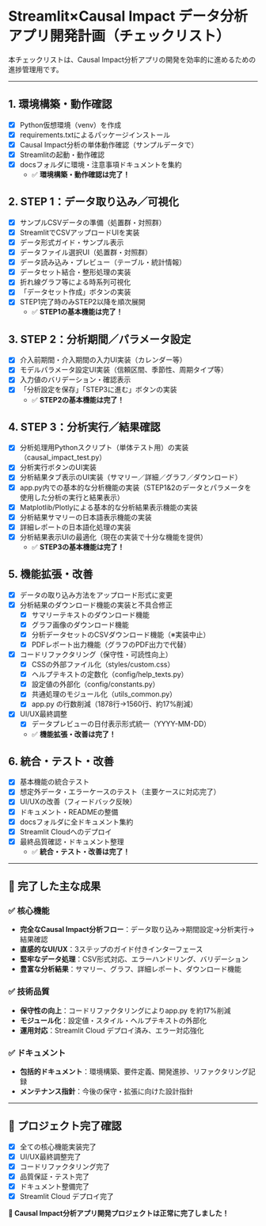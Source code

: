 <!--
【役割】
本ファイルは、Causal Impact分析アプリの進捗管理・TODOリストを記録するチェックリストです。
【参照先】
- docs/current_status.md（開発状況のスナップショット）
- docs/requirements_spec.md（要件定義書）
- docs/environment_notes.md（Python環境・ライブラリ構成）
- docs/streamlit_dashboard_structure.md（画面・構成仕様）
-->
# Streamlit×Causal Impact データ分析アプリ開発計画（チェックリスト）

本チェックリストは、Causal Impact分析アプリの開発を効率的に進めるための進捗管理用です。

---

## 1. 環境構築・動作確認
- [x] Python仮想環境（venv）を作成
- [x] requirements.txtによるパッケージインストール
- [x] Causal Impact分析の単体動作確認（サンプルデータで）
- [x] Streamlitの起動・動作確認
- [x] docsフォルダに環境・注意事項ドキュメントを集約
  - ✅ **環境構築・動作確認は完了！**

## 2. STEP 1：データ取り込み／可視化
- [x] サンプルCSVデータの準備（処置群・対照群）
- [x] StreamlitでCSVアップロードUIを実装
- [x] データ形式ガイド・サンプル表示
- [x] データファイル選択UI（処置群・対照群）
- [x] データ読み込み・プレビュー（テーブル・統計情報）
- [x] データセット結合・整形処理の実装
- [x] 折れ線グラフ等による時系列可視化
- [x] 「データセット作成」ボタンの実装
- [x] STEP1完了時のみSTEP2以降を順次展開
  - ✅ **STEP1の基本機能は完了！**

## 3. STEP 2：分析期間／パラメータ設定
- [x] 介入前期間・介入期間の入力UI実装（カレンダー等）
- [x] モデルパラメータ設定UI実装（信頼区間、季節性、周期タイプ等）
- [x] 入力値のバリデーション・確認表示
- [x] 「分析設定を保存」「STEP3に進む」ボタンの実装
  - ✅ **STEP2の基本機能は完了！**

## 4. STEP 3：分析実行／結果確認
- [x] 分析処理用Pythonスクリプト（単体テスト用）の実装（causal_impact_test.py）
- [x] 分析実行ボタンのUI実装 
- [x] 分析結果タブ表示のUI実装（サマリー／詳細／グラフ／ダウンロード）
- [x] app.py内での基本的な分析機能の実装（STEP1&2のデータとパラメータを使用した分析の実行と結果表示）
- [x] Matplotlib/Plotlyによる基本的な分析結果表示機能の実装
- [x] 分析結果サマリーの日本語表示機能の実装
- [x] 詳細レポートの日本語化処理の実装
- [x] 分析結果表示UIの最適化（現在の実装で十分な機能を提供）
  - ✅ **STEP3の基本機能は完了！**

## 5. 機能拡張・改善
- [x] データの取り込み方法をアップロード形式に変更
- [x] 分析結果のダウンロード機能の実装と不具合修正
  - [x] サマリーテキストのダウンロード機能
  - [x] グラフ画像のダウンロード機能
  - [x] 分析データセットのCSVダウンロード機能（※実装中止）
  - [x] PDFレポート出力機能（グラフのPDF出力で代替）
- [x] コードリファクタリング（保守性・可読性向上）
  - [x] CSSの外部ファイル化（styles/custom.css）
  - [x] ヘルプテキストの定数化（config/help_texts.py）
  - [x] 設定値の外部化（config/constants.py）
  - [x] 共通処理のモジュール化（utils_common.py）
  - [x] app.py の行数削減（1878行→1560行、約17%削減）
- [x] UI/UX最終調整
  - [x] データプレビューの日付表示形式統一（YYYY-MM-DD）
  - ✅ **機能拡張・改善は完了！**

## 6. 統合・テスト・改善
- [x] 基本機能の統合テスト
- [x] 想定外データ・エラーケースのテスト（主要ケースに対応完了）
- [x] UI/UXの改善（フィードバック反映）
- [x] ドキュメント・READMEの整備
- [x] docsフォルダに全ドキュメント集約
- [x] Streamlit Cloudへのデプロイ
- [x] 最終品質確認・ドキュメント整理
  - ✅ **統合・テスト・改善は完了！**

---

## 🎯 完了した主な成果

### ✅ 核心機能
- **完全なCausal Impact分析フロー**：データ取り込み→期間設定→分析実行→結果確認
- **直感的なUI/UX**：3ステップのガイド付きインターフェース
- **堅牢なデータ処理**：CSV形式対応、エラーハンドリング、バリデーション
- **豊富な分析結果**：サマリー、グラフ、詳細レポート、ダウンロード機能

### ✅ 技術品質
- **保守性の向上**：コードリファクタリングによりapp.py を約17%削減
- **モジュール化**：設定値・スタイル・ヘルプテキストの外部化
- **運用対応**：Streamlit Cloud デプロイ済み、エラー対応強化

### ✅ ドキュメント
- **包括的ドキュメント**：環境構築、要件定義、開発進捗、リファクタリング記録
- **メンテナンス指針**：今後の保守・拡張に向けた設計指針

---

## 📝 プロジェクト完了確認

- [x] 全ての核心機能実装完了
- [x] UI/UX最終調整完了  
- [x] コードリファクタリング完了
- [x] 品質保証・テスト完了
- [x] ドキュメント整備完了
- [x] Streamlit Cloud デプロイ完了

**🚀 Causal Impact分析アプリ開発プロジェクトは正常に完了しました！** 